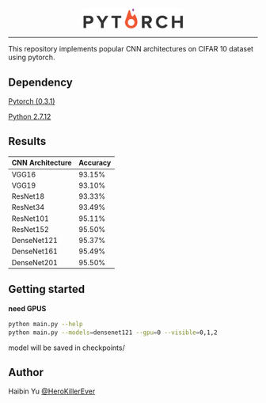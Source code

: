 <p align="center"><img width="40%" src="logo/pytorch_logo.png" /></p>

--------------------------------------------------------------------------------

This repository implements popular CNN architectures on CIFAR 10 dataset using pytorch.

## Dependency

[Pytorch (0.3.1)](http://pytorch.org/)

[Python 2.7.12](https://www.python.org/)

## Results

CNN Architecture | Accuracy
------------ | -------------
VGG16 | 93.15%
VGG19 | 93.10%
ResNet18 | 93.33%
ResNet34 | 93.49%
ResNet101 | 95.11%
ResNet152 | 95.50%
DenseNet121 | 95.37%
DenseNet161 | 95.49%
DenseNet201 | 95.50%

## Getting started 

**need GPUS**


```bash
python main.py --help
python main.py --models=densenet121 --gpu=0 --visible=0,1,2
```

model will be saved in checkpoints/ 

## Author
Haibin Yu [@HeroKillerEver](https://github.com/HeroKillerEver)